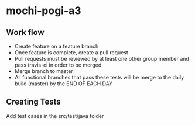 # mochi-pogi-a3

## Work flow
- Create feature on a feature branch
- Once feature is complete, create a pull request
- Pull requests must be reviewed by at least one other group member and pass travis-ci in order to be merged
- Merge branch to master
- All functional branches that pass these tests will be merge to the daily build (master) by the END OF EACH DAY

## Creating Tests
Add test cases in the src/test/java folder
